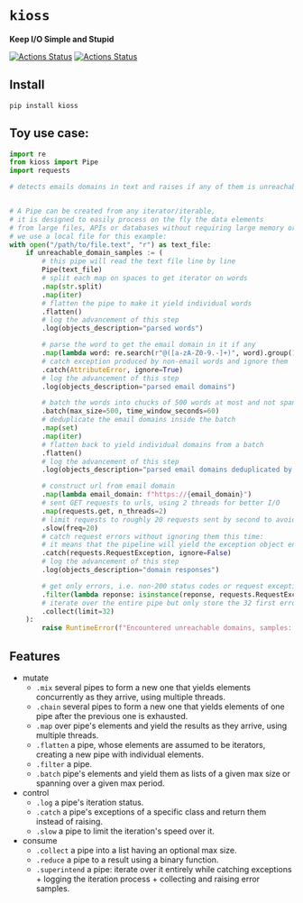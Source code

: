 # `kioss`
**Keep I/O Simple and Stupid**

[![Actions Status](https://github.com/bonnal-enzo/kioss/workflows/test/badge.svg)](https://github.com/bonnal-enzo/kioss/actions) [![Actions Status](https://github.com/bonnal-enzo/kioss/workflows/PyPI/badge.svg)](https://github.com/bonnal-enzo/kioss/actions)

## Install

`pip install kioss`

## Toy use case:

```python
import re
from kioss import Pipe
import requests

# detects emails domains in text and raises if any of them is unreachable


# A Pipe can be created from any iterator/iterable,
# it is designed to easily process on the fly the data elements
# from large files, APIs or databases without requiring large memory or disk.
# we use a local file for this example:
with open("/path/to/file.text", "r") as text_file:
    if unreachable_domain_samples := (
        # this pipe will read the text file line by line
        Pipe(text_file)
        # split each map on spaces to get iterator on words
        .map(str.split)
        .map(iter)
        # flatten the pipe to make it yield individual words
        .flatten()
        # log the advancement of this step
        .log(objects_description="parsed words")

        # parse the word to get the email domain in it if any
        .map(lambda word: re.search(r"@([a-zA-Z0-9.-]+)", word).group(1))
        # catch exception produced by non-email words and ignore them
        .catch(AttributeError, ignore=True)
        # log the advancement of this step
        .log(objects_description="parsed email domains")

        # batch the words into chucks of 500 words at most and not spanning over more than a 1 minute
        .batch(max_size=500, time_window_seconds=60)
        # deduplicate the email domains inside the batch
        .map(set)
        .map(iter)
        # flatten back to yield individual domains from a batch
        .flatten()
        # log the advancement of this step
        .log(objects_description="parsed email domains deduplicated by batch")

        # construct url from email domain
        .map(lambda email_domain: f"https://{email_domain}")
        # sent GET requests to urls, using 2 threads for better I/O
        .map(requests.get, n_threads=2)
        # limit requests to roughly 20 requests sent by second to avoid spam
        .slow(freq=20)
        # catch request errors without ignoring them this time:
        # it means that the pipeline will yield the exception object encountered instead of raising it
        .catch(requests.RequestException, ignore=False)
        # log the advancement of this step
        .log(objects_description="domain responses")

        # get only errors, i.e. non-200 status codes or request exceptions (yielded by upstream because ignore=False)
        .filter(lambda reponse: isinstance(reponse, requests.RequestException) or reponse.status_code != 200)
        # iterate over the entire pipe but only store the 32 first errors
        .collect(limit=32) 
    ):
        raise RuntimeError(f"Encountered unreachable domains, samples: {unreachable_domain_samples}")
```

## Features
- mutate
    - `.mix` several pipes to form a new one that yields elements concurrently as they arrive, using multiple threads.
    - `.chain` several pipes to form a new one that yields elements of one pipe after the previous one is exhausted.
    - `.map` over pipe's elements and yield the results as they arrive, using multiple threads.
    - `.flatten` a pipe, whose elements are assumed to be iterators, creating a new pipe with individual elements.
    - `.filter` a pipe.
    - `.batch` pipe's elements and yield them as lists of a given max size or spanning over a given max period.
- control
    - `.log` a pipe's iteration status.
    - `.catch` a pipe's exceptions of a specific class and return them instead of raising.
    - `.slow` a pipe to limit the iteration's speed over it.
- consume
    - `.collect` a pipe into a list having an optional max size.
    - `.reduce` a pipe to a result using a binary function.
    - `.superintend` a pipe: iterate over it entirely while catching exceptions + logging the iteration process + collecting and raising error samples.
  

